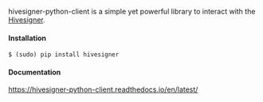 hivesigner-python-client is a simple yet powerful library to interact with the 
[Hivesigner](https://hivesigner.com).

#### Installation

```
$ (sudo) pip install hivesigner
```

#### Documentation

https://hivesigner-python-client.readthedocs.io/en/latest/